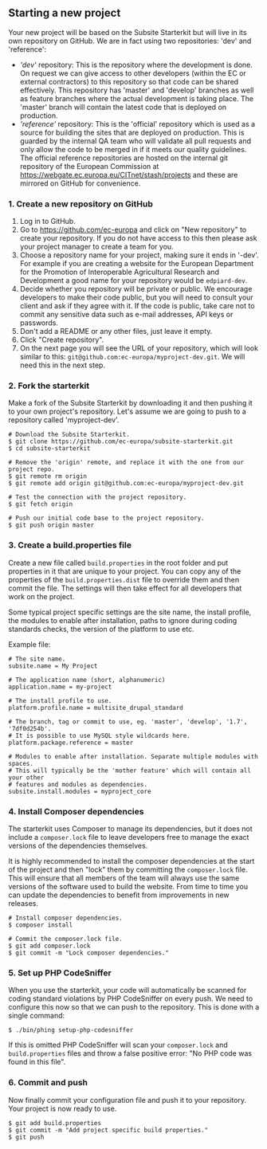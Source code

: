 ## Starting a new project

Your new project will be based on the Subsite Starterkit but will live in its
own repository on GitHub. We are in fact using two repositories: 'dev' and
'reference':

- _'dev'_ repository: This is the repository where the development is done. On
  request we can give access to other developers (within the EC or external
  contractors) to this repository so that code can be shared effectively. This
  repository has 'master' and 'develop' branches as well as feature branches
  where the actual development is taking place. The 'master' branch will contain
  the latest code that is deployed on production.
- _'reference'_ repository: This is the 'official' repository which is used as a
  source for building the sites that are deployed on production. This is guarded
  by the internal QA team who will validate all pull requests and only allow the
  code to be merged in if it meets our quality guidelines. The official
  reference repositories are hosted on the internal git repository of the
  European Commission at https://webgate.ec.europa.eu/CITnet/stash/projects and
  these are mirrored on GitHub for convenience.

### 1. Create a new repository on GitHub

1. Log in to GitHub.
2. Go to https://github.com/ec-europa and click on "New repository" to create
   your repository. If you do not have access to this then please ask your
   project manager to create a team for you.
3. Choose a repository name for your project, making sure it ends in '-dev'.
   For example if you are creating a website for the European Department for
   the Promotion of Interoperable Agricultural Research and Development a
   good name for your repository would be `edpiard-dev`.
4. Decide whether you repository will be private or public. We encourage
   developers to make their code public, but you will need to consult your
   client and ask if they agree with it. If the code is public, take care not
   to commit any sensitive data such as e-mail addresses, API keys or
   passwords.
5. Don't add a README or any other files, just leave it empty.
6. Click "Create repository".
7. On the next page you will see the URL of your repository, which will look
   similar to this: `git@github.com:ec-europa/myproject-dev.git`. We will need
   this in the next step.

### 2. Fork the starterkit

Make a fork of the Subsite Starterkit by downloading it and then pushing it to
your own project's repository. Let's assume we are going to push to a
repository called 'myproject-dev'.

```
# Download the Subsite Starterkit.
$ git clone https://github.com/ec-europa/subsite-starterkit.git
$ cd subsite-starterkit

# Remove the 'origin' remote, and replace it with the one from our project repo.
$ git remote rm origin
$ git remote add origin git@github.com:ec-europa/myproject-dev.git

# Test the connection with the project repository.
$ git fetch origin

# Push our initial code base to the project repository.
$ git push origin master
```

### 3. Create a build.properties file

Create a new file called `build.properties` in the root folder and put
properties in it that are unique to your project. You can copy any of the
properties of the `build.properties.dist` file to override them and then commit
the file. The settings will then take effect for all developers that work on the
project.

Some typical project specific settings are the site name, the install profile,
the modules to enable after installation, paths to ignore during coding
standards checks, the version of the platform to use etc.

Example file:

```
# The site name.
subsite.name = My Project

# The application name (short, alphanumeric)
application.name = my-project

# The install profile to use.
platform.profile.name = multisite_drupal_standard

# The branch, tag or commit to use, eg. 'master', 'develop', '1.7', '7df0d254b'.
# It is possible to use MySQL style wildcards here.
platform.package.reference = master

# Modules to enable after installation. Separate multiple modules with spaces.
# This will typically be the 'mother feature' which will contain all your other
# features and modules as dependencies.
subsite.install.modules = myproject_core
```

### 4. Install Composer dependencies

The starterkit uses Composer to manage its dependencies, but it does not include
a `composer.lock` file to leave developers free to manage the exact versions of
the dependencies themselves.

It is highly recommended to install the composer dependencies at the start of
the project and then "lock" them by committing the `composer.lock` file. This
will ensure that all members of the team will always use the same versions of
the software used to build the website. From time to time you can update the
dependencies to benefit from improvements in new releases.

```
# Install composer dependencies.
$ composer install

# Commit the composer.lock file.
$ git add composer.lock
$ git commit -m "Lock composer dependencies."
```

### 5. Set up PHP CodeSniffer

When you use the starterkit, your code will automatically be scanned for coding
standard violations by PHP CodeSniffer on every push. We need to configure this
now so that we can push to the repository. This is done with a single command:

```
$ ./bin/phing setup-php-codesniffer
```

If this is omitted PHP CodeSniffer will scan your `composer.lock` and
`build.properties` files and throw a false positive error: "No PHP code was
found in this file".

### 6. Commit and push

Now finally commit your configuration file and push it to your repository. Your
project is now ready to use.

```
$ git add build.properties
$ git commit -m "Add project specific build properties."
$ git push
```
